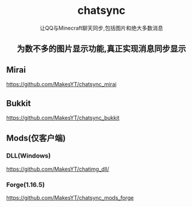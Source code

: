 
<div align="center">

# chatsync

让QQ与Minecraft聊天同步,包括图片和绝大多数消息

</div>
<div align="center">

 ## 为数不多的图片显示功能,真正实现消息同步显示

</div>

## Mirai
https://github.com/MakesYT/chatsync_mirai

## Bukkit
https://github.com/MakesYT/chatsync_bukkit

## Mods(仅客户端)
### DLL(Windows)
https://github.com/MakesYT/chatimg_dll/
### Forge(1.16.5)
https://github.com/MakesYT/chatsync_mods_forge

